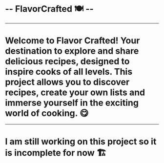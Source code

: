 #    -- FlavorCrafted 🍽️  --

 ---
 
# Welcome to Flavor Crafted! Your destination to explore and share delicious recipes, designed to inspire cooks of all levels. This project allows you to discover recipes, create your own lists and immerse yourself in the exciting world of cooking. 😋

---

# I am still working on this project so it is incomplete for now 🏗️
